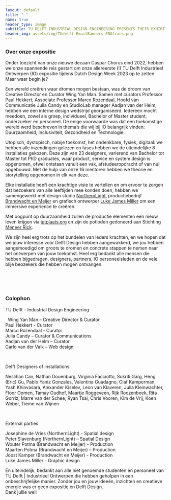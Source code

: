 ```yaml
---
layout: default
title: " "
name: true
header_type: image
subtitle: TU DELFT INDUSTRIAL DESIGN ENGINEERING PRESENTS THEIR EXHIBITION AT DUTCH DESIGN WEEK  // 21 – 29 OCTOBER 2023 AT AREA51 (BASEMENT)
header_img: assets/img/TUdelft-EmailBanners-ENGtrans.png
---
```


<div class="card shadow text-center white-card">
  <div class="card-body">
    <h3 class="card-title NeueMachina-h3">Over onze expositie</h3>
    <p class="card-text open-sans">
        Onder toezicht van onze nieuwe decaan Caspar Chorus eind 2022, hebben we onze spannende reis gestart om onze allereerste (!) TU Delft Industrieel Ontwerpen (IO) expositie tijdens Dutch Design Week 2023 op te zetten. Maar waar begin je?
        </p>
    <p class="card-text open-sans">
    Een wereld creëren waar dromen mogen bestaan, was de droom van Creative Director en Curator Wing Yan Man. Samen met curators Professor Paul Hekkert, Associate Professor Marco Rozendaal, 
Hoofd van Communicatie Julia Candy en StudioLab manager 
Aadjan van der Helm, hebben we een interne design wedstrijd georganiseerd. Iedereen mocht meedoen, zowel als groep, individueel, Bachelor of Master student, onderzoeker en personeel. De enige voorwaarde was dat een toekomstige wereld werd beschreven in 
thema’s die wij bij IO belangrijk vinden: Duurzaamheid, Inclusiviteit, 
Gezondheid en Technologie. 
    </p>
    <p class="card-text open-sans">
    Utopisch, dystopisch, nabije toekomst, het ondenkbare, fysiek, digitaal: we hebben alle inzendingen gelezen en fases hebben we de uiteindelijke 8 installaties gekozen. Deze zijn van 23 designers, varierend van Bachelor tot Master tot PhD graduates, waar product, service en system design is opgenomen, ofwel ontstaan vanuit een vak, afstudeeropdracht of 
van nul opgebouwd. Met de hulp van onze 16 mentoren hebben we theorie en storytelling opgenomen in elk van deze. 
    </p>
    <p class="card-text open-sans">
    Elke installatie heeft een krachtige visie te vertellen en om ervoor te zorgen dat bezoekers van alle leeftijden mee konden doen, hebben we samengewerkt met design studio <u>NorthernLight</u>, productiebedrijf <u>Brandwacht en Meijer</u> en grafisch ontwerper <u>Luke James Miller</u> om 
een immersive experience te creëren. 
    </p>
    <p class="card-text open-sans">
    Met oogpunt op duurzaamheid zullen de productie elementen een nieuw leven krijgen via <a href="https://www.jutplaats.org" target="_blank"><u>jutplaats.org</u></a> en zijn de potloden gedoneerd aan 
Stichting <u>Meneer Rick</u>.
    </p>
    <p class="card-text open-sans">
    We zijn heel erg trots op het bundelen van ieders krachten, en we hopen dat we jouw interesse voor Delft Design hebben aangewakkerd, we jou hebben aangemoedigd om groots te dromen en concrete stappen te nemen naar het ontwerpen van jouw toekomst. Heel erg bedankt alle mensen die hebben bijgedragen, designers, partners, IO personeelsleden en de vele blije beozekers die hebben mogen ontvangen. 
    </p>
  </div>
   <br><br>
</div>
<br>

<div class="card shadow text-center orange-card">
  <div class="card-body">
    <h3 class="card-title NeueMachina-h3">Colophon
</h3>
<p class="card-text NeueMachina">
TU Delft – Industrial Design Engineering
</p>
<p class="card-text open-sans">
 
Wing Yan Man – Creative Director & Curator<br>
Paul Hekkert - Curator<br>
Marco Rozendaal - Curator<br>
Julia Candy – Curator & Communications<br>
Aadjan van der Helm – Curator<br>
Carlo van der Valk – Web design<br>

</p><br>
<p class="card-text open-sans">
Delft Designers of installations 

</p>
<p class="card-text open-sans">
Neslihan Can, Nathan Douenburg, Virginia Facciotto, Sukriti Garg, Heng (Eric) Gu, Pablo Yaniz Gonzales, Valentina Guadagno, Olaf Kamperman, Yash Khinvasara, Alexander Kiselev, Leon van Klaveren, Julia Kleinwächter, Floor Oomen, Tamay Oudhof, Maartje Roggeveen, Rijk Roozenbeek, Rita Gorriz, Marre van der Schee, Ryan Tsai, Chris Vooren, Kim de Vrij, Koen Weber, Tieme van Wijnen

</p><br>
<p class="card-text NeueMachina">
External parties 

</p>
<p class="card-text open-sans">
Josephine de Vries (NorthernLight) - Spatial design<br>
Peter Slavenburg (NorthernLight) – Spatial Design<br>
Wouter Potma (Brandwacht en Meijer) - Production<br>
Maarten Potma (Brandwacht en Meijer) – Production<br>
Joost Kamper (Brandwacht en Meijer) - Production<br>
Luke James Miller - Graphic design<br>

</p>
<p class="card-text open-sans">
En uiteindelijk, bedankt aan alle niet genoemde studenten en personeel van TU Delft | Industrieel Ontwerpen die hebben geholpen in een onbeschrijfelijke manier. Zonder jou en jouw ideeën, inzichten en creatieve energie was er geen expositie en Delft Design. <br>
Dank jullie wel!  

</p>


</div>
   <br>
</div>